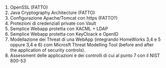1)	OpenSSL             (FATTO)
2)	Java Cryptography Architecture      (FATTO)
3)	Configurazione Apache/Tomcat con https  (FATTO?)
4)	Protezioni di credenziali private con Vault
5)	Semplice Webapp protetta con XACML + LDAP 
6)	Semplice Webapp protetta con KeyCloack e OpenID
7)	Modellazione dei Threat di una WebApp (integrando HomeWorks 3,4 e 5 oppure 3,4 e 6) com Microsft Threat Modelling Tool (before and after the application of security controls).
8)	Assessment delle applicazioni e dei controlli di cui al punto 7 con il NIST 800-53
